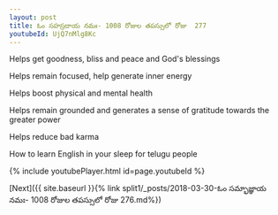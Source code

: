 ```yaml
---
layout: post
title: ఓం సహస్రదాయ నమః- 1008 రోజుల తపస్సులో రోజు  277
youtubeId: UjQ7nMlg8Kc
---
```

 
 
Helps get goodness, bliss and peace and God's blessings
 
Helps remain focused, help generate inner energy 
 
Helps boost physical and mental health 
 
Helps remain grounded and generates a sense of gratitude towards the greater power 
 
Helps reduce bad karma
 
How to learn English in your sleep for telugu people
 
 
 
 


{% include youtubePlayer.html id=page.youtubeId %}
 
[Next]({{ site.baseurl }}{% link split1/_posts/2018-03-30-ఓం సమ్భాజ్ఞాయ నమః- 1008 రోజుల తపస్సులో రోజు  276.md%})
 
